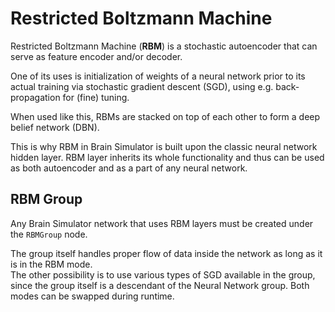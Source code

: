 # Restricted Boltzmann Machine

Restricted Boltzmann Machine (**RBM**) is a stochastic autoencoder that can serve as feature encoder and/or decoder.

One of its uses is initialization of weights of a neural network prior to its actual training via stochastic gradient descent (SGD), using e.g. back-propagation for (fine) tuning.

When used like this, RBMs are stacked on top of each other to form a deep belief network (DBN).

This is why RBM in Brain Simulator is built upon the classic neural network hidden layer. RBM layer inherits its whole functionality and thus can be used as both autoencoder and as a part of any neural network.


## RBM Group

Any Brain Simulator network that uses RBM layers must be created under the `RBMGroup` node.

The group itself handles proper flow of data inside the network as long as it is in the RBM mode.  
The other possibility is to use various types of SGD available in the group, since the group itself is a descendant of the Neural Network group. Both modes can be swapped during runtime.
